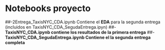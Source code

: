 # Notebooks proyecto
##-2Entrega_TaxisNYC_CDA.ipynb Contiene el **EDA** para la segunda entrega (incluidos en TaxisNYC_CDA_SegudaEntrega.ipyn)
##-**TaxisNYC_CDA.ipynb contiene los resultados de la primera entrega**
##-**TaxisNYC_CDA_SegudaEntrega.ipynb Contiene el la segunda entrega completa**

